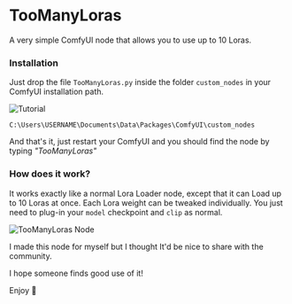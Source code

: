 # TooManyLoras
A very simple ComfyUI node that allows you to use up to 10 Loras.

### Installation
Just drop the file `TooManyLoras.py` inside the folder `custom_nodes` in your ComfyUI installation path.

![Tutorial](https://i.ibb.co/h1TZd8PZ/untitled.png)

`C:\Users\USERNAME\Documents\Data\Packages\ComfyUI\custom_nodes`

And that's it, just restart your ComfyUI and you should find the node by typing *"TooManyLoras"*

### How does it work?
It works exactly like a normal Lora Loader node, except that it can Load up to 10 Loras at once.
Each Lora weight can be tweaked individually.
You just need to plug-in your `model` checkpoint and `clip` as normal.

![TooManyLoras Node](https://i.ibb.co/3mq8WLBc/Too-Many-Loras.png)


I made this node for myself but I thought It'd be nice to share with the community.


I hope someone finds good use of it!

Enjoy 🤗
